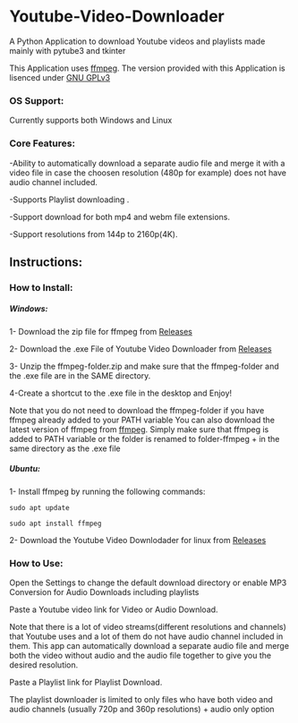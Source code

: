 # Youtube-Video-Downloader
A Python Application to download Youtube videos and playlists made mainly with pytube3 and tkinter

This Application uses [ffmpeg](https://ffmpeg.org/). 
The version provided with this Application is lisenced under [GNU GPLv3](https://www.gnu.org/licenses/gpl-3.0.en.html)

### OS Support:
Currently supports both Windows and Linux

### Core Features:
-Ability to automatically download a separate audio file and merge it with a video file in case the choosen resolution (480p for example) does not have audio channel included.

-Supports Playlist downloading .

-Support download for both mp4 and webm file extensions.

-Support resolutions from 144p to 2160p(4K).


## Instructions:
### How to Install:
##### Windows:
1- Download the zip file for ffmpeg from [Releases](https://github.com/badidrox/Youtube-Video-Downloader/releases)

2- Download the .exe File of Youtube Video Downloader from [Releases](https://github.com/badidrox/Youtube-Video-Downloader/releases)

3- Unzip the ffmpeg-folder.zip and make sure that the ffmpeg-folder and the .exe file are in the SAME directory.

4-Create a shortcut to the .exe file in the desktop and Enjoy!

Note that you do not need to download the ffmpeg-folder if you have ffmpeg already added to your PATH variable
You can also download the latest version of ffmpeg from [ffmpeg](https://ffmpeg.org/).
Simply make sure that ffmpeg is added to PATH variable or the folder is renamed to folder-ffmpeg + in the same directory as the .exe file

##### Ubuntu:
1- Install ffmpeg by running the following commands: 

`sudo apt update`

`sudo apt install ffmpeg`

2- Download the Youtube Video Downlodader for linux from [Releases](https://github.com/badidrox/Youtube-Video-Downloader/releases)


### How to Use:

Open the Settings to change the default download directory or enable MP3 Conversion for Audio Downloads including playlists

Paste a Youtube video link for Video or Audio Download.

Note that there is a lot of video streams(different resolutions and channels) that Youtube uses and a lot of them do not have audio channel included in them.
This app can automatically download a separate audio file and merge both the video without audio and the audio file together to give you the desired resolution.

Paste a Playlist link for Playlist Download.

The playlist downloader is limited to only files who have both video and audio channels (usually 720p and 360p resolutions) + audio only option



